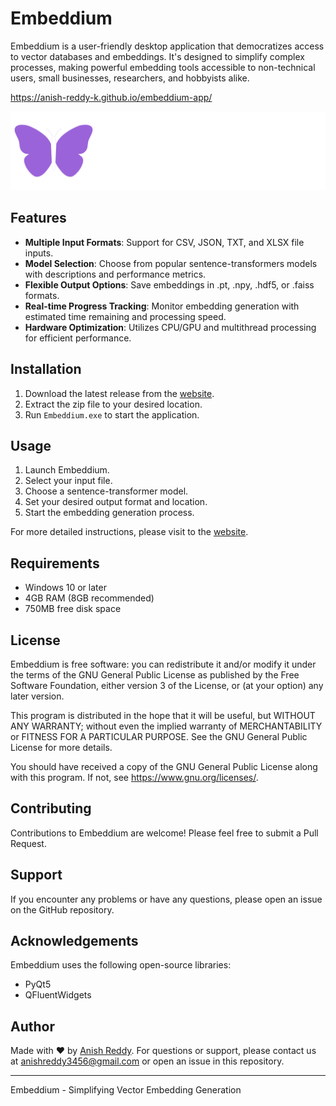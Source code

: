 # Embeddium

Embeddium is a user-friendly desktop application that democratizes access to vector databases and embeddings. It's designed to simplify complex processes, making powerful embedding tools accessible to non-technical users, small businesses, researchers, and hobbyists alike.

https://anish-reddy-k.github.io/embeddium-app/

![Embeddium Logo](resources/readme_logo.png)

## Features

- **Multiple Input Formats**: Support for CSV, JSON, TXT, and XLSX file inputs.
- **Model Selection**: Choose from popular sentence-transformers models with descriptions and performance metrics.
- **Flexible Output Options**: Save embeddings in .pt, .npy, .hdf5, or .faiss formats.
- **Real-time Progress Tracking**: Monitor embedding generation with estimated time remaining and processing speed.
- **Hardware Optimization**: Utilizes CPU/GPU and multithread processing for efficient performance.

## Installation

1. Download the latest release from the [website](https://anish-reddy-k.github.io/embeddium-app/).
2. Extract the zip file to your desired location.
3. Run `Embeddium.exe` to start the application.

## Usage

1. Launch Embeddium.
2. Select your input file.
3. Choose a sentence-transformer model.
4. Set your desired output format and location.
5. Start the embedding generation process.

For more detailed instructions, please visit to the [website]([link-to-user-guide](https://anish-reddy-k.github.io/embeddium-app/)).

## Requirements

- Windows 10 or later
- 4GB RAM (8GB recommended)
- 750MB free disk space

## License

Embeddium is free software: you can redistribute it and/or modify it under the terms of the GNU General Public License as published by the Free Software Foundation, either version 3 of the License, or (at your option) any later version.

This program is distributed in the hope that it will be useful, but WITHOUT ANY WARRANTY; without even the implied warranty of MERCHANTABILITY or FITNESS FOR A PARTICULAR PURPOSE. See the GNU General Public License for more details.

You should have received a copy of the GNU General Public License along with this program. If not, see <https://www.gnu.org/licenses/>.

## Contributing

Contributions to Embeddium are welcome! Please feel free to submit a Pull Request.

## Support

If you encounter any problems or have any questions, please open an issue on the GitHub repository.

## Acknowledgements

Embeddium uses the following open-source libraries:
- PyQt5
- QFluentWidgets

## Author

Made with ❤️ by [Anish Reddy](https://anishreddy.tech).
For questions or support, please contact us at anishreddy3456@gmail.com or open an issue in this repository.

---

Embeddium - Simplifying Vector Embedding Generation
